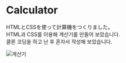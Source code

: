 # Calculator
HTMLとCSSを使って計算機をつくりました。
<br>
HTML과 CSS를 이용해 계산기를 만들어 보았습니다.
<br>
클론 코딩을 하고 난 후 혼자서 작성해 보았습니다.


![계산기](https://user-images.githubusercontent.com/83569906/136802327-c4b80dcd-0eae-4f19-909f-111aef218b33.PNG)
